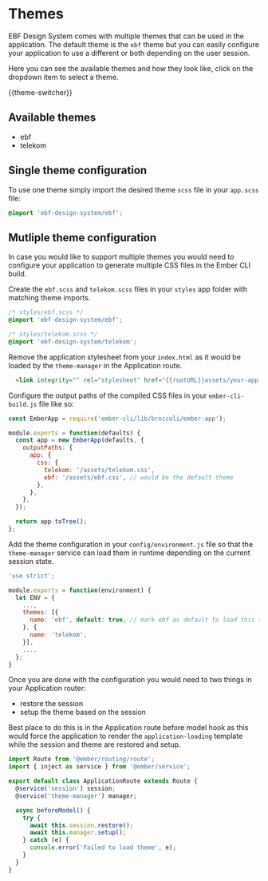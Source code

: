 # Themes

EBF Design System comes with multiple themes that can be used in the application. The default theme is the `ebf` theme
but you can easily configure your application to use a different or both depending on the user session.

Here you can see the available themes and how they look like, click on the dropdown item to select a theme.

{{theme-switcher}}

## Available themes

 - ebf
 - telekom

## Single theme configuration

To use one theme simply import the desired theme `scss` file in your `app.scss` file:

```css
@import 'ebf-design-system/ebf';
```

## Mutliple theme configuration

In case you would like to support multiple themes you would need to configure your application to generate multiple
CSS files in the Ember CLI build.

Create the `ebf.scss` and `telekom.scss` files in your `styles` app folder with matching theme imports.

```css
/* styles/ebf.scss */
@import 'ebf-design-system/ebf';
```

```css
/* styles/telekom.scss */
@import 'ebf-design-system/telekom';
```

Remove the application stylesheet from your `index.html` as it would be loaded by the `theme-manager` in the
Application route.

```html
  <link integrity="" rel="stylesheet" href="{{rootURL}}assets/your-app-name.css">
```

Configure the output paths of the compiled CSS files in your `ember-cli-build.js` file like so:

```js
const EmberApp = require('ember-cli/lib/broccoli/ember-app');

module.exports = function(defaults) {
  const app = new EmberApp(defaults, {
    outputPaths: {
      app: {
        css: {
          telekom: '/assets/telekom.css',
          ebf: '/assets/ebf.css', // would be the default theme
        },
      },
    },
  });

  return app.toTree();
};
```

Add the theme configuration in your `config/environment.js` file so that the `theme-manager` service can
load them in runtime depending on the current session state.

```js
'use strict';

module.exports = function(environment) {
  let ENV = {
    ...,
    themes: [{
      name: 'ebf', default: true, // mark ebf as default to load this theme in case session is not present
    }, {
      name: 'telekom',
    }],
    ....
  };
}
```

Once you are done with the configuration you would need to two things in your Application router:

 - restore the session
 - setup the theme based on the session

Best place to do this is in the Application route before model hook as this would force the application to
render the `application-loading` template while the session and theme are restored and setup.

```js
import Route from '@ember/routing/route';
import { inject as service } from '@ember/service';

export default class ApplicationRoute extends Route {
  @service('session') session;
  @service('theme-manager') manager;

  async beforeModel() {
    try {
      await this.session.restore();
      await this.manager.setup();
    } catch (e) {
      console.error('Failed to load theme', e);
    }
  }
}
```